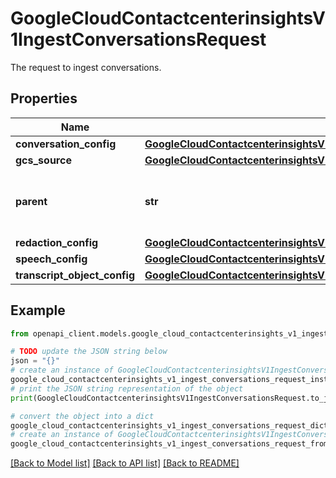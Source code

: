 # GoogleCloudContactcenterinsightsV1IngestConversationsRequest

The request to ingest conversations.

## Properties

Name | Type | Description | Notes
------------ | ------------- | ------------- | -------------
**conversation_config** | [**GoogleCloudContactcenterinsightsV1IngestConversationsRequestConversationConfig**](GoogleCloudContactcenterinsightsV1IngestConversationsRequestConversationConfig.md) |  | [optional] 
**gcs_source** | [**GoogleCloudContactcenterinsightsV1IngestConversationsRequestGcsSource**](GoogleCloudContactcenterinsightsV1IngestConversationsRequestGcsSource.md) |  | [optional] 
**parent** | **str** | Required. The parent resource for new conversations. | [optional] 
**redaction_config** | [**GoogleCloudContactcenterinsightsV1RedactionConfig**](GoogleCloudContactcenterinsightsV1RedactionConfig.md) |  | [optional] 
**speech_config** | [**GoogleCloudContactcenterinsightsV1SpeechConfig**](GoogleCloudContactcenterinsightsV1SpeechConfig.md) |  | [optional] 
**transcript_object_config** | [**GoogleCloudContactcenterinsightsV1IngestConversationsRequestTranscriptObjectConfig**](GoogleCloudContactcenterinsightsV1IngestConversationsRequestTranscriptObjectConfig.md) |  | [optional] 

## Example

```python
from openapi_client.models.google_cloud_contactcenterinsights_v1_ingest_conversations_request import GoogleCloudContactcenterinsightsV1IngestConversationsRequest

# TODO update the JSON string below
json = "{}"
# create an instance of GoogleCloudContactcenterinsightsV1IngestConversationsRequest from a JSON string
google_cloud_contactcenterinsights_v1_ingest_conversations_request_instance = GoogleCloudContactcenterinsightsV1IngestConversationsRequest.from_json(json)
# print the JSON string representation of the object
print(GoogleCloudContactcenterinsightsV1IngestConversationsRequest.to_json())

# convert the object into a dict
google_cloud_contactcenterinsights_v1_ingest_conversations_request_dict = google_cloud_contactcenterinsights_v1_ingest_conversations_request_instance.to_dict()
# create an instance of GoogleCloudContactcenterinsightsV1IngestConversationsRequest from a dict
google_cloud_contactcenterinsights_v1_ingest_conversations_request_from_dict = GoogleCloudContactcenterinsightsV1IngestConversationsRequest.from_dict(google_cloud_contactcenterinsights_v1_ingest_conversations_request_dict)
```
[[Back to Model list]](../README.md#documentation-for-models) [[Back to API list]](../README.md#documentation-for-api-endpoints) [[Back to README]](../README.md)


